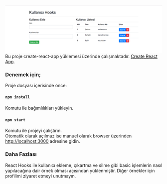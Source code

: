 ![Screenshot](https://raw.githubusercontent.com/serhanozcan/react_hooks_example/master/public/ss.png)
Bu proje create-react-app yüklemesi üzerinde çalışmaktadır. [Create React App](https://github.com/facebook/create-react-app).

### Denemek için;

Proje dosyası içerisinde önce:

#### `npm install`

Komutu ile bağımlılıkları yükleyin.<br>

#### `npm start`

Komutu ile projeyi çalıştırın.<br>
Otomatik olarak açılmaz ise manuel olarak browser üzerinden [http://localhost:3000](http://localhost:3000) adresine gidin.

### Daha Fazlası

React Hooks ile kullanıcı ekleme, çıkartma ve silme gibi basic işlemlerin nasıl yapılacağına dair örnek olması açısından yüklenmiştir. Diğer örnekler için profilimi ziyaret etmeyi unutmayın.
